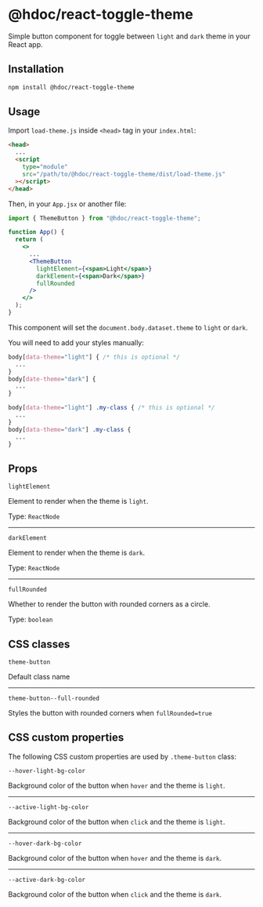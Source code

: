 # @hdoc/react-toggle-theme

Simple button component for toggle between `light` and `dark` theme in your React app.

## Installation

```bash
npm install @hdoc/react-toggle-theme
```

## Usage

Import `load-theme.js` inside `<head>` tag in your `index.html`:

```html
<head>
  ...
  <script
    type="module"
    src="/path/to/@hdoc/react-toggle-theme/dist/load-theme.js"
  ></script>
</head>
```

Then, in your `App.jsx` or another file:

```jsx
import { ThemeButton } from "@hdoc/react-toggle-theme";

function App() {
  return (
    <>
      ...
      <ThemeButton
        lightElement={<span>Light</span>}
        darkElement={<span>Dark</span>}
        fullRounded
      />
    </>
  );
}
```

This component will set the `document.body.dataset.theme` to `light` or `dark`.

You will need to add your styles manually:

```css
body[data-theme="light"] { /* this is optional */
  ...
}
body[date-theme="dark"] {
  ...
}

body[data-theme="light"] .my-class { /* this is optional */
  ...
}
body[data-theme="dark"] .my-class {
  ...
}
```

## Props

`lightElement`

Element to render when the theme is `light`.

Type: `ReactNode`

---

`darkElement`

Element to render when the theme is `dark`.

Type: `ReactNode`

---

`fullRounded`

Whether to render the button with rounded corners as a circle.

Type: `boolean`

## CSS classes

`theme-button`

Default class name

---

`theme-button--full-rounded`

Styles the button with rounded corners when `fullRounded=true`

## CSS custom properties

The following CSS custom properties are used by `.theme-button` class:

`--hover-light-bg-color`

Background color of the button when `hover` and the theme is `light`.

---

`--active-light-bg-color`

Background color of the button when `click` and the theme is `light`.

---

`--hover-dark-bg-color`

Background color of the button when `hover` and the theme is `dark`.

---

`--active-dark-bg-color`

Background color of the button when `click` and the theme is `dark`.
